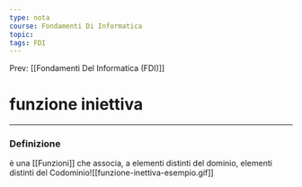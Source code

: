 ```yaml
---
type: nota
course: Fondamenti Di Informatica
topic: 
tags: FDI
---
```


Prev: [[Fondamenti Del Informatica (FDI)]]

# funzione iniettiva
---

### Definizione
è una [[Funzioni]] che associa, a elementi distinti del dominio, elementi distinti del Codominio![[funzione-inettiva-esempio.gif]]